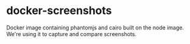 # docker-screenshots
Docker image containing phantomjs and cairo built on the node image. We're using it to capture and compare screenshots.
